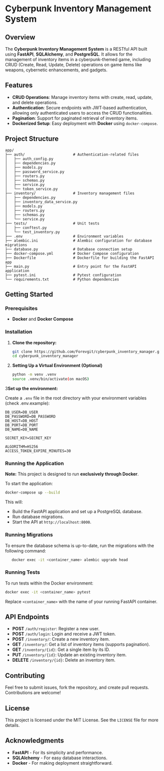 
# Cyberpunk Inventory Management System

## Overview

The **Cyberpunk Inventory Management System** is a RESTful API built using **FastAPI**, **SQLAlchemy**, and **PostgreSQL**. It allows for the management of inventory items in a cyberpunk-themed game, including CRUD (Create, Read, Update, Delete) operations on game items like weapons, cybernetic enhancements, and gadgets.

## Features

- **CRUD Operations**: Manage inventory items with create, read, update, and delete operations.
- **Authentication**: Secure endpoints with JWT-based authentication, allowing only authenticated users to access the CRUD functionalities.
- **Pagination**: Support for paginated retrieval of inventory items.
- **Dockerized Setup**: Easy deployment with **Docker** using `docker-compose`.

## Project Structure

```
app/
├── auth/                      # Authentication-related files
│   ├── auth_config.py
│   ├── dependencies.py
│   ├── models.py
│   ├── password_service.py
│   ├── routers.py
│   ├── schemas.py
│   ├── service.py
│   └── token_service.py
├── inventory/                 # Inventory management files
│   ├── dependencies.py
│   ├── inventory_data_service.py
│   ├── models.py
│   ├── routers.py
│   ├── schemas.py
│   └── service.py
├── tests/                     # Unit tests
│   ├── conftest.py
│   └── test_inventory.py
├── .env                       # Environment variables
├── alembic.ini                # Alembic configuration for database migrations
├── database.py                # Database connection setup
├── docker-compose.yml         # Docker Compose configuration
├── Dockerfile                 # Dockerfile for building the FastAPI app
├── main.py                    # Entry point for the FastAPI application
├── pytest.ini                 # Pytest configuration
└── requirements.txt           # Python dependencies
```

## Getting Started

### Prerequisites

- **Docker** and **Docker Compose**

### Installation

1. **Clone the repository:**

   ```bash
   git clone https://github.com/Forevgit/cyberpunk_inventory_manager.git
   cd cyberpunk_inventory_manager
   ```

2. **Setting Up a Virtual Environment (Optional)**
   
   ```bash
   python -m venv .venv
   source .venv/bin/activate(on macOS)

   ```

3**Set up the environment:**

   Create a `.env` file in the root directory with your environment variables (check .env.example):

   ```env
   DB_USER=DB_USER
   DB_PASSWORD=DB_PASSWORD
   DB_HOST=DB_HOST
   DB_PORT=DB_PORT
   DB_NAME=DB_NAME

   SECRET_KEY=SECRET_KEY

   ALGORITHM=HS256
   ACCESS_TOKEN_EXPIRE_MINUTES=30
   ```

### Running the Application

**Note:** This project is designed to run **exclusively through Docker**.

To start the application:

```bash
docker-compose up --build
```

This will:

- Build the FastAPI application and set up a PostgreSQL database.
- Run database migrations.
- Start the API at `http://localhost:8000`.

### Running Migrations

   To ensure the database schema is up-to-date, run the migrations with the following command:

```bash
   docker exec -it <container_name> alembic upgrade head
```

### Running Tests

To run tests within the Docker environment:

```bash
docker exec -it <container_name> pytest
```

Replace `<container_name>` with the name of your running FastAPI container.

## API Endpoints

- **POST** `/auth/register`: Register a new user.
- **POST** `/auth/login`: Login and receive a JWT token.
- **POST** `/inventory/`: Create a new inventory item.
- **GET** `/inventory/`: Get a list of inventory items (supports pagination).
- **GET** `/inventory/{id}`: Get a single item by its ID.
- **PUT** `/inventory/{id}`: Update an existing inventory item.
- **DELETE** `/inventory/{id}`: Delete an inventory item.

## Contributing

Feel free to submit issues, fork the repository, and create pull requests. Contributions are welcome!

## License

This project is licensed under the MIT License. See the `LICENSE` file for more details.

## Acknowledgments

- **FastAPI** - For its simplicity and performance.
- **SQLAlchemy** - For easy database interactions.
- **Docker** - For making deployment straightforward.
